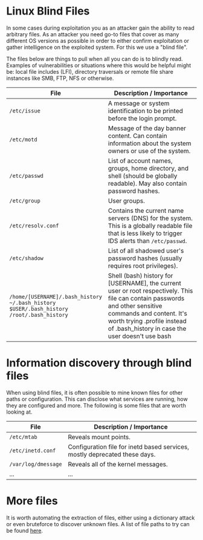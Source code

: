 # Linux Blind Files

In some cases during exploitation you as an attacker gain the ability to read arbitrary files. As an attacker you need go-to files that cover as many different OS versions as possible in order to either confirm exploitation or gather intelligence on the exploited system. For this we use a "blind file".

The files below are things to pull when all you can do is to blindly read. Examples of vulnerabilities or situations where this would be helpful might be: local file includes (LFI), directory traversals or remote file share instances like SMB, FTP, NFS or otherwise.

| File     | Description / Importance |
| -------- | ------------------------ |
| `/etc/issue` | A message or system identification to be printed before the login prompt. |
| `/etc/motd` | Message of the day banner content. Can contain information about the system owners or use of the system. |
| `/etc/passwd` | List of account names, groups, home directory, and shell (should be globally readable). May also contain password hashes. |
| `/etc/group` | User groups. |
| `/etc/resolv.conf` | Contains the current name servers (DNS) for the system. This is a globally readable file that is less likely to trigger IDS alerts than `/etc/passwd`. |
| `/etc/shadow` | List of all shadowed user's password hashes (usually requires root privileges). |
| `/home/[USERNAME]/.bash_history`<br>`~/.bash_history`<br>`$USER/.bash_history`<br>`/root/.bash_history` | Shell (bash) history for [USERNAME], the current user or root respectively. This file can contain passwords and other sensitive commands and content. It's worth trying .profile instead of .bash_history in case the user doesn't use bash |

# Information discovery through blind files

When using blind files, it is often possible to mine known files for other paths or configuration. This can disclose what services are running, how they are configured and more. The following is some files that are worth looking at.

| File     | Description / Importance |
| -------- | ------------------------ |
| `/etc/mtab` | Reveals mount points. |
| `/etc/inetd.conf` | Configuration file for inetd based services, mostly deprecated these days. |
| `/var/log/dmessage`| Reveals all of the kernel messages.|
| ... | ... |

# More files
It is worth automating the extraction of files, either using a dictionary attack or even bruteforce to discover unknown files.
A list of file paths to try can be found  [here](pillage.lst).
